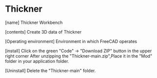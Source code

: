 # Thickner

[name] Thickner Workbench

[contents] Create 3D data of Thickner

[Operating environment] Environment in which FreeCAD operates

[install] Click on the green "Code" → "Download ZIP" button in the upper right corner
After unzipping  the "Thickner-main.zip",Place it in the "Mod" folder in your application folder.

[Uninstall] Delete the "Thickner-main" folder.
